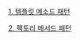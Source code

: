 [1. 템플릿 메소드 패턴](https://github.com/kswdev/design-pattern/tree/master/Behavioral/template-method)


[2. 팩토리 메서드 패턴](https://github.com/kswdev/design-pattern/tree/master/Behavioral/factory-method)
